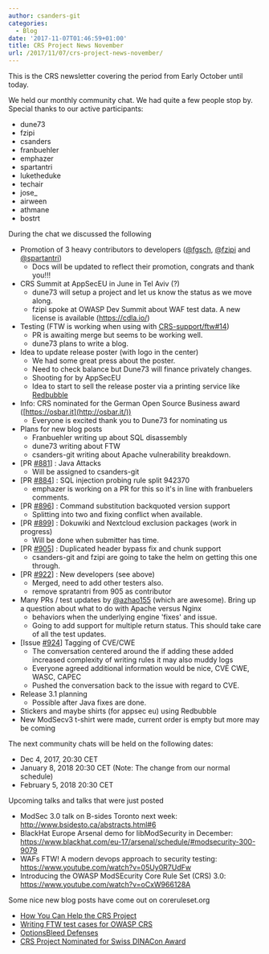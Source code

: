 ```yaml
---
author: csanders-git
categories:
  - Blog
date: '2017-11-07T01:46:59+01:00'
title: CRS Project News November
url: /2017/11/07/crs-project-news-november/
---
```


This is the CRS newsletter covering the period from Early October until today.

We held our monthly community chat. We had quite a few people stop by. Special thanks to our active participants:

- dune73
- fzipi
- csanders
- franbuehler
- emphazer
- spartantri
- luketheduke
- techair
- jose\_
- airween
- athmane
- bostrt

During the chat we discussed the following

- Promotion of 3 heavy contributors to developers ([@fgsch](https://github.com/fgsch), [@fzipi](https://github.com/fzipi) and [@spartantri](https://github.com/spartantri)) 
    - Docs will be updated to reflect their promotion, congrats and thank you!!!
- CRS Summit at AppSecEU in June in Tel Aviv (?) 
    - dune73 will setup a project and let us know the status as we move along.
    - fzipi spoke at OWASP Dev Summit about WAF test data. A new license is available (<https://cdla.io/>)
- Testing (FTW is working when using with [CRS-support/ftw#14](https://github.com/CRS-support/ftw/pull/14)) 
    - PR is awaiting merge but seems to be working well.
    - dune73 plans to write a blog.
- Idea to update release poster (with logo in the center) 
    - We had some great press about the poster.
    - Need to check balance but Dune73 will finance privately changes.
    - Shooting for by AppSecEU
    - Idea to start to sell the release poster via a printing service like [Redbubble](https://www.redbubble.com/)
- Info: CRS nominated for the German Open Source Business award ([https://osbar.it](http://osbar.it/)) 
    - Everyone is excited thank you to Dune73 for nominating us
- Plans for new blog posts 
    - Franbuehler writing up about SQL disassembly
    - dune73 writing about FTW
    - csanders-git writing about Apache vulnerability breakdown.
- \[PR [\#881](https://github.com/coreruleset/coreruleset/pull/881)\] : Java Attacks 
    - Will be assigned to csanders-git
- \[PR [\#884](https://github.com/coreruleset/coreruleset/pull/884)\] : SQL injection probing rule split 942370 
    - emphazer is working on a PR for this so it's in line with franbuelers comments.
- \[PR [\#896](https://github.com/coreruleset/coreruleset/pull/896)\] : Command substitution backquoted version support 
    - Splitting into two and fixing conflict when available.
- \[PR [\#899](https://github.com/coreruleset/coreruleset/pull/899)\] : Dokuwiki and Nextcloud exclusion packages (work in progress) 
    - Will be done when submitter has time.
- \[PR [\#905](https://github.com/coreruleset/coreruleset/pull/905)\] : Duplicated header bypass fix and chunk support 
    - csanders-git and fzipi are going to take the helm on getting this one through.
- \[PR [\#922](https://github.com/coreruleset/coreruleset/pull/922)\] : New developers (see above) 
    - Merged, need to add other testers also.
    - remove spratantri from 905 as contributor
- Many PRs / test updates by [@azhao155](https://github.com/azhao155) (which are awesome). Bring up a question about what to do with Apache versus Nginx 
    - behaviors when the underlying engine 'fixes' and issue.
    - Going to add support for multiple return status. This should take care of all the test updates.
- \[Issue [\#924](https://github.com/coreruleset/coreruleset/issues/924)\] Tagging of CVE/CWE 
    - The conversation centered around the if adding these added increased complexity of writing rules it may also muddy logs
    - Everyone agreed additional information would be nice, CVE CWE, WASC, CAPEC
    - Pushed the conversation back to the issue with regard to CVE.
- Release 3.1 planning 
    - Possible after Java fixes are done.
- Stickers and maybe shirts (for appsec eu) using Redbubble
- New ModSecv3 t-shirt were made, current order is empty but more may be coming

The next community chats will be held on the following dates:

- Dec 4, 2017, 20:30 CET
- January 8, 2018 20:30 CET (Note: The change from our normal schedule)
- February 5, 2018 20:30 CET

Upcoming talks and talks that were just posted

- ModSec 3.0 talk on B-sides Toronto next week: <http://www.bsidesto.ca/abstracts.html#6>
- BlackHat Europe Arsenal demo for libModSecurity in December: <https://www.blackhat.com/eu-17/arsenal/schedule/#modsecurity-300-9079>
- WAFs FTW! A modern devops approach to security testing: [https://www.youtube.com/watch?v=05Uy0R7UdFw ](https://www.youtube.com/watch?v=05Uy0R7UdFw)
- Introducing the OWASP ModSEcurity Core Rule Set (CRS) 3.0: <https://www.youtube.com/watch?v=oCxW966128A>

Some nice new blog posts have come out on coreruleset.org

- [How You Can Help the CRS Project](https://coreruleset.org/20170913/how-you-can-help-the-crs-project/)
- [Writing FTW test cases for OWASP CRS](https://coreruleset.org/20170915/writing-ftw-test-cases-for-owasp-crs/)
- [OptionsBleed Defenses](https://coreruleset.org/20170920/optionsbleed/)
- [CRS Project Nominated for Swiss DINACon Award](https://coreruleset.org/20171003/crs-project-nominated-for-swiss-dinacon-award/)
